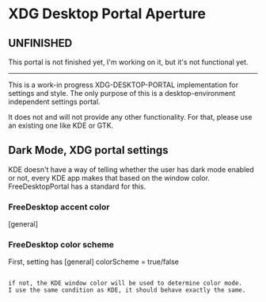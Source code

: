 # XDG Desktop Portal Aperture

## UNFINISHED
This portal is not finished yet, I'm working on it, but it's not functional yet.

---

This is a work-in progress XDG-DESKTOP-PORTAL implementation for settings and style.
The only purpose of this is a desktop-environment independent settings portal.

It does not and will not provide any other functionality. For that, please use an existing one like KDE or GTK.

## Dark Mode, XDG portal settings
KDE doesn't have a way of telling whether the user has dark mode enabled or not, every KDE app makes that based on the window color.
FreeDesktopPortal has a standard for this.

### FreeDesktop accent color
[general]

### FreeDesktop color scheme
First, setting has
[general]
colorScheme = true/false
```

if not, the KDE window color will be used to determine color mode.
I use the same condition as KDE, it should behave exactly the same.
